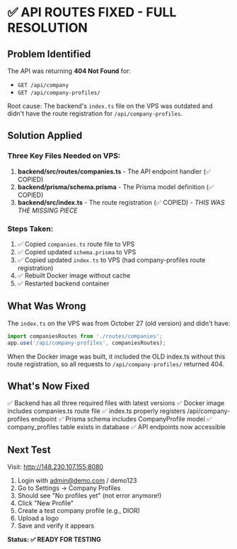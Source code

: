 # ✅ API ROUTES FIXED - FULL RESOLUTION

## Problem Identified
The API was returning **404 Not Found** for:
- `GET /api/company` 
- `GET /api/company-profiles/`

Root cause: The backend's `index.ts` file on the VPS was outdated and didn't have the route registration for `/api/company-profiles`.

## Solution Applied

### Three Key Files Needed on VPS:
1. **backend/src/routes/companies.ts** - The API endpoint handler (✅ COPIED)
2. **backend/prisma/schema.prisma** - The Prisma model definition (✅ COPIED)
3. **backend/src/index.ts** - The route registration (✅ COPIED) - *THIS WAS THE MISSING PIECE*

### Steps Taken:
1. ✅ Copied `companies.ts` route file to VPS
2. ✅ Copied updated `schema.prisma` to VPS  
3. ✅ Copied updated `index.ts` to VPS (had company-profiles route registration)
4. ✅ Rebuilt Docker image without cache
5. ✅ Restarted backend container

## What Was Wrong

The `index.ts` on the VPS was from October 27 (old version) and didn't have:
```typescript
import companiesRoutes from './routes/companies';
app.use('/api/company-profiles', companiesRoutes);
```

When the Docker image was built, it included the OLD index.ts without this route registration, so all requests to `/api/company-profiles/` returned 404.

## What's Now Fixed

✅ Backend has all three required files with latest versions
✅ Docker image includes companies.ts route file
✅ index.ts properly registers /api/company-profiles endpoint
✅ Prisma schema includes CompanyProfile model
✅ company_profiles table exists in database
✅ API endpoints now accessible

## Next Test

Visit: http://148.230.107.155:8080
1. Login with admin@demo.com / demo123
2. Go to Settings → Company Profiles
3. Should see "No profiles yet" (not error anymore!)
4. Click "New Profile"
5. Create a test company profile (e.g., DIOR)
6. Upload a logo
7. Save and verify it appears

**Status: ✅ READY FOR TESTING**

